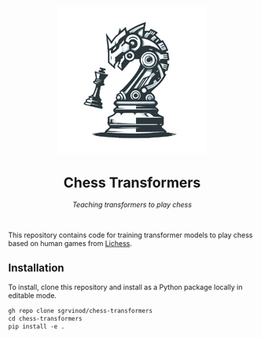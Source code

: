 <p align="center">
  <img width="300" src="img/logo.png"/>
</p>

<h1 align="center">Chess Transformers</h1>
<p align="center"><i>Teaching transformers to play chess</i></p>
<br>

This repository contains code for training transformer models to play chess based on human games from [Lichess](https://lichess.org/). 

## Installation

To install, clone this repository and install as a Python package locally in editable mode. 

```
gh repo clone sgrvinod/chess-transformers
cd chess-transformers
pip install -e .
```





